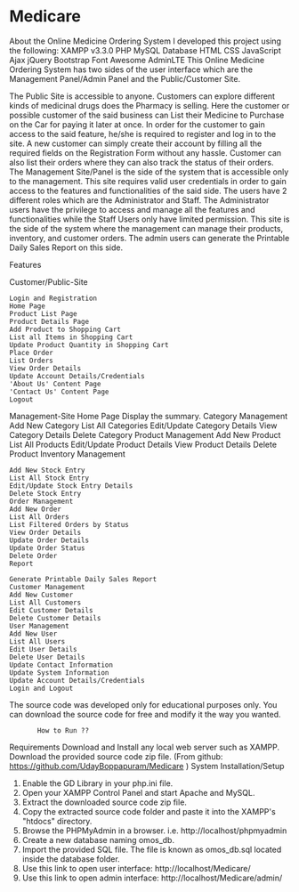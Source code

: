 # Medicare
About the Online Medicine Ordering System
I developed this project using the following:
	XAMPP v3.3.0
	PHP
	MySQL Database
	HTML
	CSS
	JavaScript
	Ajax
	jQuery
	Bootstrap
	Font Awesome
	AdminLTE
This Online Medicine Ordering System has two sides of the user interface which are the Management Panel/Admin Panel and the Public/Customer Site.

The Public Site is accessible to anyone. Customers can explore different kinds of medicinal drugs does the Pharmacy is selling. Here the customer or possible customer of the said business can List their Medicine to Purchase on the Car for paying it later at once. In order for the customer to gain access to the said feature, he/she is required to register and log in to the site. A new customer can simply create their account by filling all the required fields on the Registration Form without any hassle. Customer can also list their orders where they can also track the status of their orders.
The Management Site/Panel is the side of the system that is accessible only to the management. This site requires valid user credentials in order to gain access to the features and functionalities of the said side. The users have 2 different roles which are the Administrator and Staff. The Administrator users have the privilege to access and manage all the features and functionalities while the Staff Users only have limited permission. This site is the side of the system where the management can manage their products, inventory, and customer orders. The admin users can generate the Printable Daily Sales Report on this side.




Features

Customer/Public-Site

	Login and Registration
	Home Page
	Product List Page
	Product Details Page
	Add Product to Shopping Cart
	List all Items in Shopping Cart
	Update Product Quantity in Shopping Cart
	Place Order
	List Orders
	View Order Details
	Update Account Details/Credentials
	'About Us' Content Page
	'Contact Us' Content Page
	Logout

Management-Site
	Home Page
	Display the summary.
	Category Management
	Add New Category
	List All Categories
	Edit/Update Category Details
	View Category Details
	Delete Category
	Product Management
	Add New Product
	List All Products
	Edit/Update Product Details
	View Product Details
	Delete Product
	Inventory Management

	Add New Stock Entry
	List All Stock Entry
	Edit/Update Stock Entry Details
	Delete Stock Entry
	Order Management
	Add New Order
	List All Orders
	List Filtered Orders by Status
	View Order Details
	Update Order Details
	Update Order Status
	Delete Order
	Report

	Generate Printable Daily Sales Report
	Customer Management
	Add New Customer
	List All Customers
	Edit Customer Details
	Delete Customer Details
	User Management
	Add New User
	List All Users
	Edit User Details
	Delete User Details
	Update Contact Information
	Update System Information
	Update Account Details/Credentials
	Login and Logout
The source code was developed only for educational purposes only. You can download the source code for free and modify it the way you wanted.


           How to Run ??
Requirements
	Download and Install any local web server such as XAMPP.
	Download the provided source code zip file. (From github: https://github.com/UdayBoppapuram/Medicare )
System Installation/Setup
1.	Enable the GD Library in your php.ini file.
2.	Open your XAMPP Control Panel and start Apache and MySQL.
3.	Extract the downloaded source code zip file.
4.	Copy the extracted source code folder and paste it into the XAMPP's "htdocs" directory.
5.	Browse the PHPMyAdmin in a browser. i.e. http://localhost/phpmyadmin
6.	Create a new database naming omos_db.
7.	Import the provided SQL file. The file is known as omos_db.sql located inside the database folder.
8.	 Use this link to open user interface: http://localhost/Medicare/
9.	Use this link to open admin interface: http://localhost/Medicare/admin/

